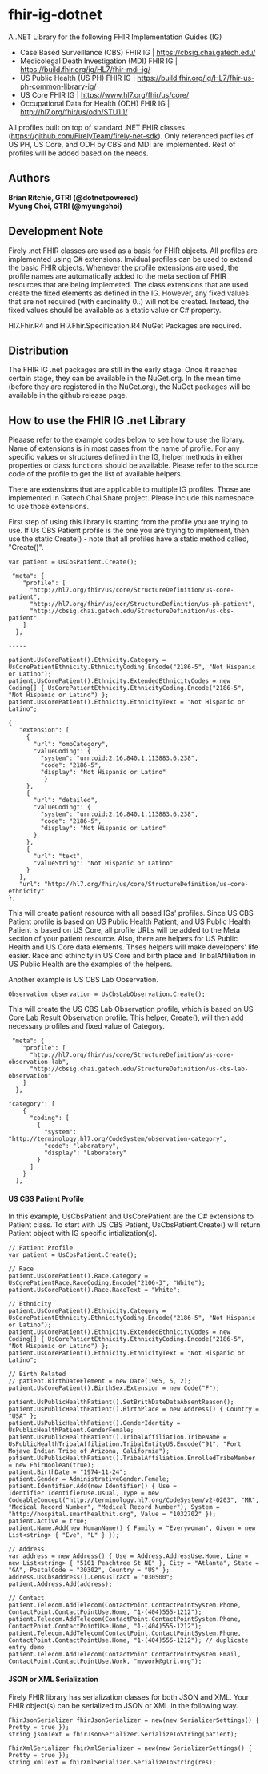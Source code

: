 # fhir-ig-dotnet
A .NET Library for the following FHIR Implementation Guides (IG)
* Case Based Surveillance (CBS) FHIR IG | https://cbsig.chai.gatech.edu/
* Medicolegal Death Investigation (MDI) FHIR IG | https://build.fhir.org/ig/HL7/fhir-mdi-ig/
* US Public Health (US PH) FHIR IG | https://build.fhir.org/ig/HL7/fhir-us-ph-common-library-ig/
* US Core FHIR IG | https://www.hl7.org/fhir/us/core/
* Occupational Data for Health (ODH) FHIR IG | http://hl7.org/fhir/us/odh/STU1.1/

All profiles built on top of standard .NET FHIR classes (https://github.com/FirelyTeam/firely-net-sdk). Only referenced profiles of US PH, US Core, and ODH by CBS and MDI are implemented. Rest of profiles will be added based on the needs. 

## Authors
**Brian Ritchie, GTRI (@dotnetpowered)**<br/>
**Myung Choi, GTRI (@myungchoi)**

## Development Note
Firely .net FHIR classes are used as a basis for FHIR objects. All profiles are implemented using C# extensions. Invidual profiles can be used to extend the basic FHIR objects. Whenever the profile extensions are used, the profile names are automatically added to the meta section of FHIR resources that are being implemeted. The class extensions that are used create the fixed elements as defined in the IG. However, any fixed values that are not required (with cardinality 0..) will not be created. Instead, the fixed values should be available as a static value or C# property.

Hl7.Fhir.R4 and Hl7.Fhir.Specification.R4 NuGet Packages are required. 

## Distribution
The FHIR IG .net packages are still in the early stage. Once it reaches certain stage, they can be available in the NuGet.org. In the mean time (before they are registered in the NuGet.org), the NuGet packages will be available in the github release page.

## How to use the FHIR IG .net Library
Pleaase refer to the example codes below to see how to use the library. Name of extensions is in most cases from the name of profile. For any specific values or structures defined in the IG, helper methods in either properties or class functions should be available. Please refer to the source code of the profile to get the list of available helpers. 

There are extensions that are applicable to multiple IG profiles. Those are implemented in Gatech.Chai.Share project. Please include this namespace to use those extensions.

First step of using this library is starting from the profile you are trying to use. If Us CBS Patient profile is the one you are trying to implement, then use the static Create() - note that all profiles have a static method called, "Create()". 
```
var patient = UsCbsPatient.Create();

 "meta": {
    "profile": [
      "http://hl7.org/fhir/us/core/StructureDefinition/us-core-patient",
      "http://hl7.org/fhir/us/ecr/StructureDefinition/us-ph-patient",
      "http://cbsig.chai.gatech.edu/StructureDefinition/us-cbs-patient"
    ]
  },
  
----- 

patient.UsCorePatient().Ethnicity.Category = UsCorePatientEthnicity.EthnicityCoding.Encode("2186-5", "Not Hispanic or Latino");
patient.UsCorePatient().Ethnicity.ExtendedEthnicityCodes = new Coding[] { UsCorePatientEthnicity.EthnicityCoding.Encode("2186-5", "Not Hispanic or Latino") };
patient.UsCorePatient().Ethnicity.EthnicityText = "Not Hispanic or Latino";

{
   "extension": [
     {
       "url": "ombCategory",
       "valueCoding": {
         "system": "urn:oid:2.16.840.1.113883.6.238",
         "code": "2186-5",
         "display": "Not Hispanic or Latino"
          }
     },
     {
       "url": "detailed",
       "valueCoding": {
         "system": "urn:oid:2.16.840.1.113883.6.238",
         "code": "2186-5",
         "display": "Not Hispanic or Latino"
       }
     },
     {
       "url": "text",
       "valueString": "Not Hispanic or Latino"
     }
   ],
   "url": "http://hl7.org/fhir/us/core/StructureDefinition/us-core-ethnicity"
},

```
This will create patient resource with all based IGs' profiles. Since US CBS Patient profile is based on US Public Health Patient, and US Public Health Patient is based on US Core, all profile URLs will be added to the Meta section of your patient resource. Also, there are helpers for US Public Health and US Core data elements. Thses helpers will make developers' life easier. Race and ethincity in US Core and birth place and TribalAffiliation in US Public Health are the examples of the helpers.

Another example is US CBS Lab Observation. 
```
Observation observation = UsCbsLabObservation.Create();
```
This will create the US CBS Lab Observation profile, which is based on US Core Lab Result Observation profile. This helper, Create(), will then add necessary profiles and fixed value of Category. 
```
 "meta": {
    "profile": [
      "http://hl7.org/fhir/us/core/StructureDefinition/us-core-observation-lab",
      "http://cbsig.chai.gatech.edu/StructureDefinition/us-cbs-lab-observation"
    ]
  },

"category": [
    {
      "coding": [
        {
          "system": "http://terminology.hl7.org/CodeSystem/observation-category",
          "code": "laboratory",
          "display": "Laboratory"
        }
      ]
    }
  ],
  ```

#### US CBS Patient Profile
In this example, UsCbsPatient and UsCorePatient are the C# extensions to Patient class. To start with US CBS Patient, UsCbsPatient.Create() will return Patient object with IG specific intialization(s). 
```
// Patient Profile
var patient = UsCbsPatient.Create();

// Race
patient.UsCorePatient().Race.Category = UsCorePatientRace.RaceCoding.Encode("2106-3", "White");
patient.UsCorePatient().Race.RaceText = "White";

// Ethnicity
patient.UsCorePatient().Ethnicity.Category = UsCorePatientEthnicity.EthnicityCoding.Encode("2186-5", "Not Hispanic or Latino");
patient.UsCorePatient().Ethnicity.ExtendedEthnicityCodes = new Coding[] { UsCorePatientEthnicity.EthnicityCoding.Encode("2186-5", "Not Hispanic or Latino") };
patient.UsCorePatient().Ethnicity.EthnicityText = "Not Hispanic or Latino";

// Birth Related
// patient.BirthDateElement = new Date(1965, 5, 2);
patient.UsCorePatient().BirthSex.Extension = new Code("F");

patient.UsPublicHealthPatient().SetBrithDateDataAbsentReason();
patient.UsPublicHealthPatient().BirthPlace = new Address() { Country = "USA" };
patient.UsPublicHealthPatient().GenderIdentity = UsPublicHealthPatient.GenderFemale;
patient.UsPublicHealthPatient().TribalAffiliation.TribeName = UsPublicHealthTribalAffiliation.TribalEntityUS.Encode("91", "Fort Mojave Indian Tribe of Arizona, California");
patient.UsPublicHealthPatient().TribalAffiliation.EnrolledTribeMember = new FhirBoolean(true);
patient.BirthDate = "1974-11-24";
patient.Gender = AdministrativeGender.Female;
patient.Identifier.Add(new Identifier() { Use = Identifier.IdentifierUse.Usual, Type = new CodeableConcept("http://terminology.hl7.org/CodeSystem/v2-0203", "MR", "Medical Record Number", "Medical Record Number"), System = "http://hospital.smarthealthit.org", Value = "1032702" });
patient.Active = true;
patient.Name.Add(new HumanName() { Family = "Everywoman", Given = new List<string> { "Eve", "L" } });

// Address
var address = new Address() { Use = Address.AddressUse.Home, Line = new List<string> { "5101 Peachtree St NE" }, City = "Atlanta", State = "GA", PostalCode = "30302", Country = "US" };
address.UsCbsAddress().CensusTract = "030500";
patient.Address.Add(address);

// Contact
patient.Telecom.AddTelecom(ContactPoint.ContactPointSystem.Phone, ContactPoint.ContactPointUse.Home, "1-(404)555-1212");
patient.Telecom.AddTelecom(ContactPoint.ContactPointSystem.Phone, ContactPoint.ContactPointUse.Home, "1-(404)555-1212");
patient.Telecom.AddTelecom(ContactPoint.ContactPointSystem.Phone, ContactPoint.ContactPointUse.Home, "1-(404)555-1212"); // duplicate entry demo
patient.Telecom.AddTelecom(ContactPoint.ContactPointSystem.Email, ContactPoint.ContactPointUse.Work, "mywork@gtri.org");
```
#### JSON or XML Serialization
Firely FHIR library has serialization classes for both JSON and XML. Your FHIR object(s) can be serialized to JSON or XML in the following way.
```
FhirJsonSerializer fhirJsonSerializer = new(new SerializerSettings() { Pretty = true });
string jsonText = fhirJsonSerializer.SerializeToString(patient);

FhirXmlSerializer fhirXmlSerializer = new(new SerializerSettings() { Pretty = true });
string xmlText = fhirXmlSerializer.SerializeToString(res);
```
